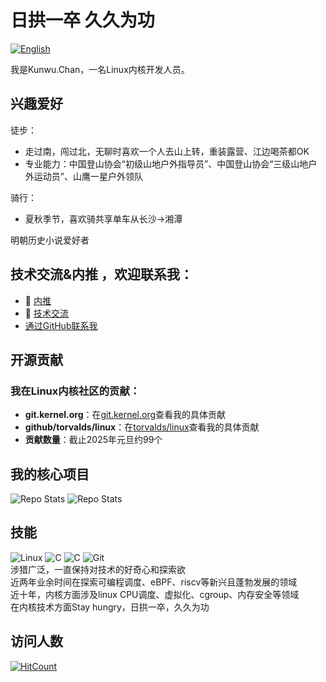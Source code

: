 # 日拱一卒 久久为功

[![English](https://img.shields.io/badge/English-blue?style=flat-square)](README.md)



我是Kunwu.Chan，一名Linux内核开发人员。<br>
## 兴趣爱好
徒步：
- 走过南，闯过北，无聊时喜欢一个人去山上转，重装露营、江边喝茶都OK
- 专业能力：中国登山协会“初级山地户外指导员”、中国登山协会“三级山地户外运动员”、山鹰一星户外领队<br>

骑行：<br>
- 夏秋季节，喜欢骑共享单车从长沙->湘潭<br>


明朝历史小说爱好者<br>
  
 
## 技术交流&内推 ，欢迎联系我：  
- :email: [内推](mailto:kunwu.chan@hotmail.com)
- :email: [技术交流](mailto:kunwu.chan@linux.dev)
- [通过GitHub联系我](https://github.com/contact)



## 开源贡献
### 我在Linux内核社区的贡献：
- **git.kernel.org**：在[git.kernel.org](https://git.kernel.org/pub/scm/linux/kernel/git/next/linux-next.git/log/?qt=grep&q=chentao%40kylinos.cn)查看我的具体贡献
- **github/torvalds/linux**：在[torvalds/linux](https://github.com/torvalds/linux/commits/master/?author=KunWuChan)查看我的具体贡献
- **贡献数量**：截止2025年元旦约99个<br>

## 我的核心项目
  ![Repo Stats](https://github-readme-stats.vercel.app/api/pin/?username=torvalds&repo=linux)
  ![Repo Stats](https://github-readme-stats.vercel.app/api/pin/?username=kunwuchan&repo=linux-rust)




## 技能
![Linux](https://img.shields.io/badge/-Linux-000000?style=flat&logo=Linux)
![C](https://img.shields.io/badge/-C-00599C?style=flat&logo=C)
![C](https://img.shields.io/badge/-Rust-00599C?style=flat&logo=RUST)
![Git](https://img.shields.io/badge/-Git-F05032?style=flat&logo=Git)
<br>涉猎广泛，一直保持对技术的好奇心和探索欲<br>
近两年业余时间在探索可编程调度、eBPF、riscv等新兴且蓬勃发展的领域
<br>近十年，内核方面涉及linux CPU调度、虚拟化、cgroup、内存安全等领域<br>
在内核技术方面Stay hungry，日拱一卒，久久为功 

## 访问人数
[![HitCount](https://hits.sh/github.com/kunwuchan.svg)](https://hits.sh/github.com/kunwuchan/)
